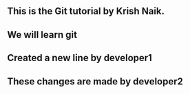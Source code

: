 ## This is the Git tutorial by Krish Naik. 
## We will learn git
## Created a new line by developer1
## These changes are made by developer2